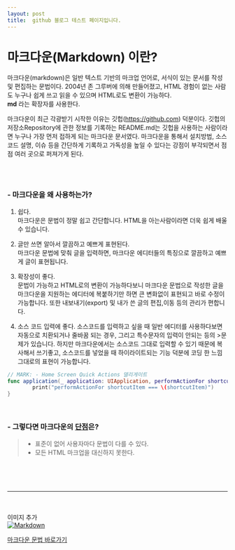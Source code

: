 ```yaml
---
layout: post
title:  github 블로그 테스트 페이지입니다.
---
```


# 마크다운(Markdown) 이란?

마크다운(markdown)은 일반 텍스트 기반의 마크업 언어로, 서식이 있는 문서를 작성 및 편집하는 문법이다.
2004년 존 그루버에 의해 만들어졌고, HTML 경험이 없는 사람도 누구나 쉽게 쓰고 읽을 수 있으며 HTML로도 변환이 가능하다.<br>
**md** 라는 확장자를 사용한다.<br>

마크다운이 최근 각광받기 시작한 이유는 깃헙(https://github.com) 덕분이다. 깃헙의 저장소Repository에 관한 정보를 기록하는 README.md는 깃헙을 사용하는 사람이라면 누구나 가장 먼저 접하게 되는 마크다운 문서였다. 마크다운을 통해서 설치방법, 소스코드 설명, 이슈 등을
 간단하게 기록하고 가독성을 높일 수 있다는 강점이 부각되면서 점점 여러 곳으로 퍼져가게 된다.<br>

<br><br>
### - 마크다운을 왜 사용하는가?
1. 쉽다.<br>
마크다운은 문법이 정말 쉽고 간단합니다. HTML을 아는사람이라면 더욱 쉽게 배울 수 있습니다.

2. 글만 쓰면 알아서 깔끔하고 예쁘게 표현된다.<br>
마크다운 문법에 맞춰 글을 입력하면, 마크다운 에디터들의 특징으로 깔끔하고 예쁘게 글이 표현됩니다.

3. 확장성이 좋다.<br>
문법이 가능하고 HTML로의 변환이 가능하다보니 마크다운 문법으로 작성한 글을 마크다운을 지원하는 에디터에 복붙하기만 하면 큰 변화없이
 표현되고 바로 수정이 가능합니다.
또한 내보내기(export) 및 내가 쓴 글의 편집,이동 등의 관리가 편합니다.

4. 소스 코드 입력에 좋다.
소스코드를 입력하고 싶을 때 일반 에디터를 사용하다보면 자동으로 치환되거나 줄바꿈 되는 경우, 그리고 특수문자의 입력이 안되는 등의 >문제가 있습니다.
하지만 마크다운에서는 소스코드 그대로 입력할 수 있기 때문에 복사해서 쓰기좋고, 소스코드를 넣었을 때 하이라이트되는 기능 덕분에 코딩
한 느낌 그대로의 표현이 가능합니다.

```swift
// MARK: - Home Screen Quick Actions 델리게이트
func application(_ application: UIApplication, performActionFor shortcutItem: UIApplicationShortcutItem, completionHandler: @escaping (Bool) -> Void) {
        print("performActionFor shortcutItem === \(shortcutItem)")
}
```
<br>

### - 그렇다면 마크다운의 <u>단점</u>은?
> - 표준이 없어 사용자마다 문법이 다를 수 있다.<br>
> - 모든 HTML 마크업을 대신하지 못한다.

<br><br><br>
***
<br><br>이미지 추가 <br>
[![Markdown](https://upload.wikimedia.org/wikipedia/commons/thumb/4/48/Markdown-mark.svg/300px-Markdown-mark.svg.png)](https://kr.vuejs.org/)


[마크다운 문법 바로가기](https://heropy.blog/2017/09/30/markdown/)
